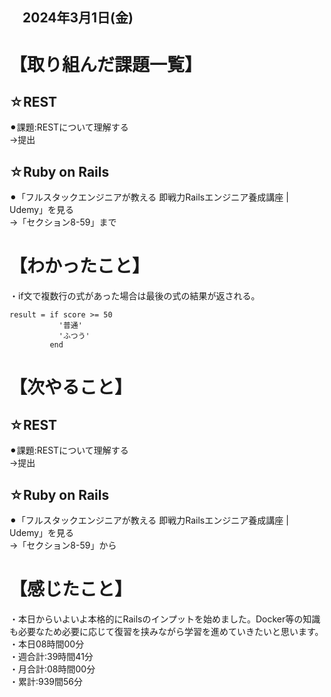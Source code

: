 ## 　2024年3月1日(金)
# 【取り組んだ課題一覧】
## ☆REST
⚫︎課題:RESTについて理解する<br>
→提出<br>
## ☆Ruby on Rails
⚫︎「フルスタックエンジニアが教える 即戦力Railsエンジニア養成講座 | Udemy」を見る<br>
→「セクション8-59」まで<br>
# 【わかったこと】
・if文で複数行の式があった場合は最後の式の結果が返される。<br>
```
result = if score >= 50
           '普通'
           'ふつう'
         end
```
# 【次やること】
## ☆REST
⚫︎課題:RESTについて理解する<br>
→提出<br>
## ☆Ruby on Rails
⚫︎「フルスタックエンジニアが教える 即戦力Railsエンジニア養成講座 | Udemy」を見る<br>
→「セクション8-59」から<br>
# 【感じたこと】
・本日からいよいよ本格的にRailsのインプットを始めました。Docker等の知識も必要なため必要に応じて復習を挟みながら学習を進めていきたいと思います。<br>
・本日08時間00分<br>
・週合計:39時間41分<br>
・月合計:08時間00分<br>
・累計:939間56分<br>
